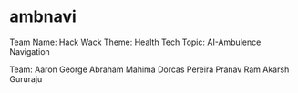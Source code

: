 # ambnavi

Team Name: Hack Wack
Theme: Health Tech
Topic: AI-Ambulence Navigation

Team: 
Aaron George Abraham
Mahima Dorcas Pereira
Pranav Ram
Akarsh Gururaju

